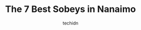 ---
layout: ampstory
image: https://i0.wp.com/www.auto.or.id/wp-content/uploads/2023/06/nesvog-meats-sausage-co-0-nanaimo-1686327191.jpeg?resize=640,853
author: techidn
featured: false
description: Nanaimo, British Columbia, Canada is a haven for Sobeys enthusiasts, boasting an impressive array of 7 top-notch establishments. Whether youre a seasoned connoisseur or simply curious to ex
title: The 7 Best Sobeys in Nanaimo
cover:
   title: The 7 Best Sobeys in Nanaimo
   subtitle: AUTO.OR.ID
   background: https://www.auto.or.id/wp-content/uploads/2023/06/nesvog-meats-sausage-co-0-nanaimo-1686327191.jpeg

pages: 
 - layout: thirds
   top: <h1>#1 Country Grocer</h1>
   bottom: "<p>Coffee shop, produce section, bakery and basically whatever you need.We tried couple of their sandwiches and all were delicious</p>"
   background: https://www.auto.or.id/wp-content/uploads/2023/06/nesvog-meats-sausage-co-1-nanaimo-1686327193.jpeg
   backgroundblur: true
 - layout: thirds
   top: <h1>#2 Country Grocer</h1>
   bottom: "<p>82 Twelfth St, Nanaimo, BC V9R 6R6, Canada</p>"
   background: https://www.auto.or.id/wp-content/uploads/2023/06/nesvog-meats-sausage-co-2-nanaimo-1686327193.jpeg
   cta:
      link: https://www.auto.or.id/the-7-best-sobeys-in-nanaimo/
      text: The 7 Best Sobeys in Nanaimo
 - layout: thirds
   top: <h1>#3 Sobeys Kipling</h1>
   bottom: "<p>1255 The Queensway, Etobicoke, ON M8Z 1S1, Canada</p>"
   background: https://images.unsplash.com/photo-1628685083829-d31d88bb2757?ixlib=rb-4.0.3&ixid=MnwxMjA3fDB8MHxwaG90by1wYWdlfHx8fGVufDB8fHx8&auto=format&fit=crop&w=640&h=853&q=80
   cta:
      link: https://www.auto.or.id/the-7-best-sobeys-in-nanaimo/
      text: The 7 Best Sobeys in Nanaimo
 - layout: thirds
   top: <h1>#4 Sobeys Ira Needles</h1>
   bottom: "<p>235 Ira Needles Blvd, Kitchener, ON N2N 0B2, Canada</p>"
   background: https://images.unsplash.com/photo-1503736334956-4c8f8e92946d?ixlib=rb-4.0.3&ixid=MnwxMjA3fDB8MHxwaG90by1wYWdlfHx8fGVufDB8fHx8&auto=format&fit=crop&w=640&h=853&q=80
   cta:
      link: https://www.auto.or.id/the-7-best-sobeys-in-nanaimo/
      text: The 7 Best Sobeys in Nanaimo
 - layout: thirds
   top: <h1>#5 Sobeys - Invermere</h1>
   bottom: "<p>750 4 St, Invermere, BC V0A 1K0, Canada</p>"
   background: https://images.unsplash.com/photo-1567449394863-577a4311b51c?ixlib=rb-4.0.3&ixid=MnwxMjA3fDB8MHxwaG90by1wYWdlfHx8fGVufDB8fHx8&auto=format&fit=crop&w=640&h=853&q=80
   cta:
      link: https://www.auto.or.id/the-7-best-sobeys-in-nanaimo/
      text: The 7 Best Sobeys in Nanaimo
 - layout: thirds
   top: <h1>#6 Sobeys - Kenaston</h1>
   bottom: "<p>1660 Kenaston Blvd, Winnipeg, MB R3P 2M6, Canada</p>"
   background: https://images.unsplash.com/photo-1535448580089-c7f9490c78b1?ixlib=rb-4.0.3&ixid=MnwxMjA3fDB8MHxwaG90by1wYWdlfHx8fGVufDB8fHx8&auto=format&fit=crop&w=640&h=853&q=80
   cta:
      link: https://www.auto.or.id/the-7-best-sobeys-in-nanaimo/
      text: The 7 Best Sobeys in Nanaimo
 - layout: thirds
   top: <h1>#7 Thrifty Foods</h1>
   bottom: "<p>650 Terminal Ave #101, Nanaimo, BC V9R 5E2, Canada</p>"
   background: https://images.unsplash.com/photo-1619844175408-c05947985e2d?ixlib=rb-4.0.3&ixid=MnwxMjA3fDB8MHxwaG90by1wYWdlfHx8fGVufDB8fHx8&auto=format&fit=crop&w=640&h=853&q=80
   cta:
      link: https://www.auto.or.id/the-7-best-sobeys-in-nanaimo/
      text: The 7 Best Sobeys in Nanaimo
 - layout: thirds
   middle: Continue reading...
   background: https://images.unsplash.com/photo-1603224684009-453e1af42ceb?ixlib=rb-4.0.3&ixid=MnwxMjA3fDB8MHxwaG90by1wYWdlfHx8fGVufDB8fHx8&auto=format&fit=crop&w=640&h=853&q=80
   cta:
      link: https://www.auto.or.id/the-7-best-sobeys-in-nanaimo/
      text: The 7 Best Sobeys in Nanaimo

---